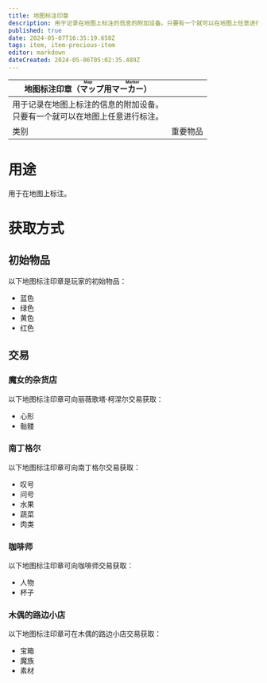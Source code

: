 ```yaml
---
title: 地图标注印章
description: 用于记录在地图上标注的信息的附加设备。只要有一个就可以在地图上任意进行标注。
published: true
date: 2024-05-07T16:35:19.658Z
tags: item, item-precious-item
editor: markdown
dateCreated: 2024-05-06T05:02:35.489Z
---
```


| 地图标注印章（<ruby>マップ用マーカー<rt>Map Marker</rt></ruby>） ||
| - | - |
| 用于记录在地图上标注的信息的附加设备。<br>只要有一个就可以在地图上任意进行标注。||
| 类别 | 重要物品 |

# 用途
用于在地图上标注。

# 获取方式
## 初始物品
以下地图标注印章是玩家的初始物品：

- 蓝色
- 绿色
- 黄色
- 红色

## 交易
### 魔女的杂货店
以下地图标注印章可向丽薇歌塔·柯涅尔交易获取：

- 心形
- 骷髅

### 南丁格尔
以下地图标注印章可向南丁格尔交易获取：

- 叹号
- 问号
- 水果
- 蔬菜
- 肉类

### 咖啡师
以下地图标注印章可向咖啡师交易获取：

- 人物
- 杯子

### 木偶的路边小店
以下地图标注印章可在木偶的路边小店交易获取：

- 宝箱
- 魔族
- 素材

